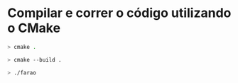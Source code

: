 # Compilar e correr o código utilizando o CMake
``` bash
> cmake .

> cmake --build .

> ./farao
```
